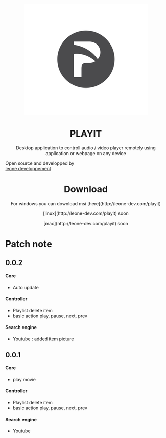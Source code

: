 
<p align="center"><img src="https://raw.githubusercontent.com/leon3s/playIT/master/app/public/img/icon.png"></img></p>


<h1 align="center"> PLAYIT </h1> 

<p align="center">Desktop application to controll audio / video player remotely using application or webpage on any device

Open source and developped by </br> [leone developpement](http://leone-dev.com/)<p>

<h1 align="center"> Download </h1>

<p align="center"> For windows you can download msi [here](http://leone-dev.com/playit) </p>
<p align="center"> [linux](http://leone-dev.com/playit) soon </p>
<p align="center"> [mac](http://leone-dev.com/playit) soon </p>

# Patch note

## 0.0.2

#### Core

* Auto update

#### Controller

* Playlist delete item
* basic action play, pause, next, prev

#### Search engine

* Youtube : added item picture

## 0.0.1

#### Core

* play movie

#### Controller

* Playlist delete item
* basic action play, pause, next, prev

#### Search engine

* Youtube
